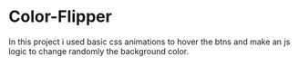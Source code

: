 # Color-Flipper
In this project i used basic css animations to hover the btns and make an js logic to change randomly the background color.
